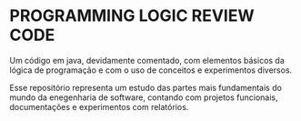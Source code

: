# PROGRAMMING LOGIC REVIEW CODE

  Um código em java, devidamente comentado, com elementos básicos da lógica de programação e com o uso de conceitos e experimentos diversos. 

  Esse repositório representa um estudo das partes mais fundamentais do mundo da enegenharia de software, contando com projetos funcionais, documentações e experimentos com relatórios.
